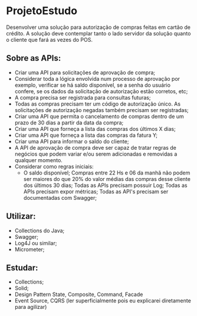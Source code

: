 # ProjetoEstudo

Desenvolver uma solução para autorização de compras feitas em cartão de crédito. A solução deve contemplar tanto o lado servidor da solução quanto o cliente que fará as vezes do POS.

## Sobre as APIs:

- Criar uma API para solicitações de aprovação de compra;
- Considerar toda a lógica envolvida num processo de aprovação por exemplo, verificar se há saldo disponível, se a senha do usuário confere, se os dados da solicitação de autorização estão corretos, etc;
- A compra precisa ser registrada para consultas futuras;
- Todas as compras precisam ter um código de autorização único. As solicitações de autorização negadas também precisam ser registradas;
- Criar uma API que permita o cancelamento de compras dentro de um prazo de 30 dias a partir da data da compra;
- Criar uma API que forneça a lista das compras dos últimos X dias;
- Criar uma API que forneça a lista das compras da fatura Y;
- Criar uma API para informar o saldo do cliente;
- A API de aprovação de compra deve ser capaz de tratar regras de negócios que podem variar e/ou serem adicionadas e removidas a qualquer momento.
- Considerar como regras iniciais:
  - O saldo disponível;
Compras entre 22 Hs e 06 da manhã não podem ser maiores do que 20% do valor médias das compras desse cliente dos últimos 30 dias;
Todas as APIs precisam possuir Log;
Todas as APIs precisam expor métricas;
Todas as API's precisam ser documentadas com Swagger;


## Utilizar:
- Collections do Java;
- Swagger;
- Log4J ou similar;
- Micrometer;

## Estudar:
- Collections;
- Solid;
- Design Pattern State, Composite, Command, Facade
- Event Source, CQRS (ler superficialmente pois eu explicarei diretamente para agilizar)
